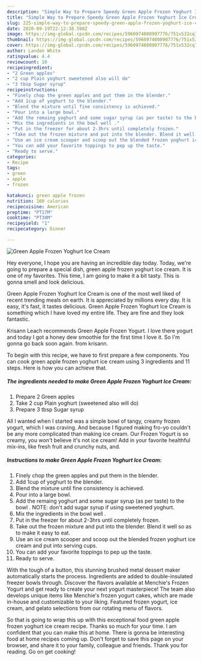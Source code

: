 ```yaml
---
description: "Simple Way to Prepare Speedy Green Apple Frozen Yoghurt Ice Cream"
title: "Simple Way to Prepare Speedy Green Apple Frozen Yoghurt Ice Cream"
slug: 225-simple-way-to-prepare-speedy-green-apple-frozen-yoghurt-ice-cream
date: 2020-09-19T22:12:38.598Z
image: https://img-global.cpcdn.com/recipes/5960974808907776/751x532cq70/green-apple-frozen-yoghurt-ice-cream-recipe-main-photo.jpg
thumbnail: https://img-global.cpcdn.com/recipes/5960974808907776/751x532cq70/green-apple-frozen-yoghurt-ice-cream-recipe-main-photo.jpg
cover: https://img-global.cpcdn.com/recipes/5960974808907776/751x532cq70/green-apple-frozen-yoghurt-ice-cream-recipe-main-photo.jpg
author: Landon White
ratingvalue: 4.4
reviewcount: 10
recipeingredient:
- "2 Green apples"
- "2 cup Plain yoghurt sweetened also will do"
- "3 tbsp Sugar syrup"
recipeinstructions:
- "Finely chop the green apples and put them in the blender."
- "Add 1cup of yoghurt to the blender."
- "Blend the mixture until fine consistency is achieved."
- "Pour into a large bowl."
- "Add the remaing yoghurt and some sugar syrup (as per taste) to the bowl . NOTE: don&#39;t add sugar syrup if using sweetened yoghurt."
- "Mix the ingredients in the bowl well ."
- "Put in the freezer for about 2-3hrs until completely frozen."
- "Take out the frozen mixture and put into the blender. Blend it well so as to make it easy to eat."
- "Use an ice cream scooper and scoop out the blended frozen yoghurt ice cream and put into serving cups."
- "You can add your favorite toppings to pep up the taste."
- "Ready to serve."
categories:
- Recipe
tags:
- green
- apple
- frozen

katakunci: green apple frozen 
nutrition: 160 calories
recipecuisine: American
preptime: "PT17M"
cooktime: "PT38M"
recipeyield: "1"
recipecategory: Dinner

---
```



![Green Apple Frozen Yoghurt Ice Cream](https://img-global.cpcdn.com/recipes/5960974808907776/751x532cq70/green-apple-frozen-yoghurt-ice-cream-recipe-main-photo.jpg)

Hey everyone, I hope you are having an incredible day today. Today, we're going to prepare a special dish, green apple frozen yoghurt ice cream. It is one of my favorites. This time, I am going to make it a bit tasty. This is gonna smell and look delicious.

Green Apple Frozen Yoghurt Ice Cream is one of the most well liked of recent trending meals on earth. It is appreciated by millions every day. It is easy, it's fast, it tastes delicious. Green Apple Frozen Yoghurt Ice Cream is something which I have loved my entire life. They are fine and they look fantastic.

Krisann Leach recommends Green Apple Frozen Yogurt. I love there yogurt and today I got a honey dew smoothie for the first time I love it. So I&#39;m gonna go back soon again. from krisann.


To begin with this recipe, we have to first prepare a few components. You can cook green apple frozen yoghurt ice cream using 3 ingredients and 11 steps. Here is how you can achieve that.

##### The ingredients needed to make Green Apple Frozen Yoghurt Ice Cream:

1. Prepare 2 Green apples
1. Take 2 cup Plain yoghurt (sweetened also will do)
1. Prepare 3 tbsp Sugar syrup


All I wanted when I started was a simple bowl of tangy, creamy frozen yogurt, which I was craving. And because I figured making fro-yo couldn&#39;t be any more complicated than making ice cream. Our Frozen Yogurt is so creamy, you won&#39;t believe it&#39;s not ice cream! Add in your favorite healthful mix-ins, like fresh fruit and crunchy nuts, and. 

##### Instructions to make Green Apple Frozen Yoghurt Ice Cream:

1. Finely chop the green apples and put them in the blender.
1. Add 1cup of yoghurt to the blender.
1. Blend the mixture until fine consistency is achieved.
1. Pour into a large bowl.
1. Add the remaing yoghurt and some sugar syrup (as per taste) to the bowl . NOTE: don&#39;t add sugar syrup if using sweetened yoghurt.
1. Mix the ingredients in the bowl well .
1. Put in the freezer for about 2-3hrs until completely frozen.
1. Take out the frozen mixture and put into the blender. Blend it well so as to make it easy to eat.
1. Use an ice cream scooper and scoop out the blended frozen yoghurt ice cream and put into serving cups.
1. You can add your favorite toppings to pep up the taste.
1. Ready to serve.


With the tough of a button, this stunning brushed metal dessert maker automatically starts the process. Ingredients are added to double-insulated freezer bowls through. Discover the flavors available at Menchie&#39;s Frozen Yogurt and get ready to create your next yogurt masterpiece! The team also develops unique items like Menchie&#39;s frozen yogurt cakes, which are made in-house and customizable to your liking. Featured frozen yogurt, ice cream, and gelato selections from our rotating menu of flavors. 

So that is going to wrap this up with this exceptional food green apple frozen yoghurt ice cream recipe. Thanks so much for your time. I am confident that you can make this at home. There is gonna be interesting food at home recipes coming up. Don't forget to save this page on your browser, and share it to your family, colleague and friends. Thank you for reading. Go on get cooking!
